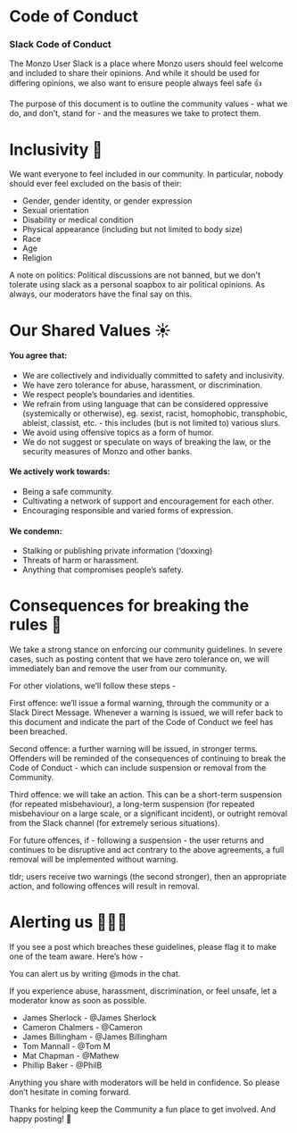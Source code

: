 # Code of Conduct
### Slack Code of Conduct


The Monzo User Slack is a place where Monzo users should feel welcome and included to share their opinions. And while it should be used for differing opinions, we also want to ensure people always feel safe 👍

The purpose of this document is to outline the community values - what we do, and don’t, stand for - and the measures we take to protect them.

# Inclusivity 🙌
We want everyone to feel included in our community. In particular, nobody should ever feel excluded on the basis of their:

* Gender, gender identity, or gender expression
* Sexual orientation
* Disability or medical condition
* Physical appearance (including but not limited to body size)
* Race
* Age
* Religion

A note on politics: Political discussions are not banned, but we don't tolerate using slack as a personal soapbox to air political opinions. As always, our moderators have the final say on this.

# Our Shared Values ☀️

#### You agree that:

  * We are collectively and individually committed to safety and inclusivity.
  * We have zero tolerance for abuse, harassment, or discrimination.
  * We respect people’s boundaries and identities.
  * We refrain from using language that can be considered oppressive (systemically or otherwise), eg. sexist, racist, homophobic, transphobic, ableist, classist, etc. - this includes (but is not limited to) various slurs.
  * We avoid using offensive topics as a form of humor.
  * We do not suggest or speculate on ways of breaking the law, or the security measures of Monzo and other banks.

#### We actively work towards:

  * Being a safe community.
  * Cultivating a network of support and encouragement for each other.
  * Encouraging responsible and varied forms of expression.

#### We condemn:

  * Stalking or publishing private information (‘doxxing)
  * Threats of harm or harassment.
  * Anything that compromises people’s safety.


# Consequences for breaking the rules 🚨

We take a strong stance on enforcing our community guidelines. In severe cases, such as posting content that we have zero tolerance on, we will immediately ban and remove the user from our community.

For other violations, we’ll follow these steps -

First offence: we’ll issue a formal warning, through the community or a Slack Direct Message. Whenever a warning is issued, we will refer back to this document and indicate the part of the Code of Conduct we feel has been breached.

Second offence: a further warning will be issued, in stronger terms. Offenders will be reminded of the consequences of continuing to break the Code of Conduct - which can include suspension or removal from the Community.

Third offence: we will take an action. This can be a short-term suspension (for repeated misbehaviour), a long-term suspension (for repeated misbehaviour on a large scale, or a significant incident), or outright removal from the Slack channel (for extremely serious situations).

For future offences, if - following a suspension - the user returns and continues to be disruptive and act contrary to the above agreements, a full removal will be implemented without warning.

tldr; users receive two warnings (the second stronger), then an appropriate action, and following offences will result in removal.

# Alerting us 🙋🙋‍♂️

If you see a post which breaches these guidelines, please flag it to make one of the team aware. Here’s how -

You can alert us by writing @mods in the chat.

If you experience abuse, harassment, discrimination, or feel unsafe, let a moderator know as soon as possible.

- James Sherlock - @James Sherlock
- Cameron Chalmers - @Cameron
- James Billingham - @James Billingham
- Tom Mannall - @Tom M 
- Mat Chapman - @Mathew 
- Phillip Baker - @PhilB

Anything you share with moderators will be held in confidence. So please don’t hesitate in coming forward.

Thanks for helping keep the Community a fun place to get involved. And happy posting! 💖
